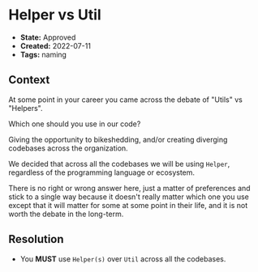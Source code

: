 # Helper vs Util

* **State:** Approved
* **Created:** 2022-07-11
* **Tags:** naming

## Context

At some point in your career you came across the debate of "Utils" vs "Helpers".

Which one should you use in our code?

Giving the opportunity to bikeshedding, and/or creating diverging codebases
across the organization.

We decided that across all the codebases we will be using `Helper`, regardless
of the programming language or ecosystem.

There is no right or wrong answer here, just a matter of preferences and stick
to a single way because it doesn't really matter which one you use except that
it will matter for some at some point in their life, and it is not worth the
debate in the long-term.

## Resolution

* You **MUST** use `Helper(s)` over `Util` across all the codebases.
